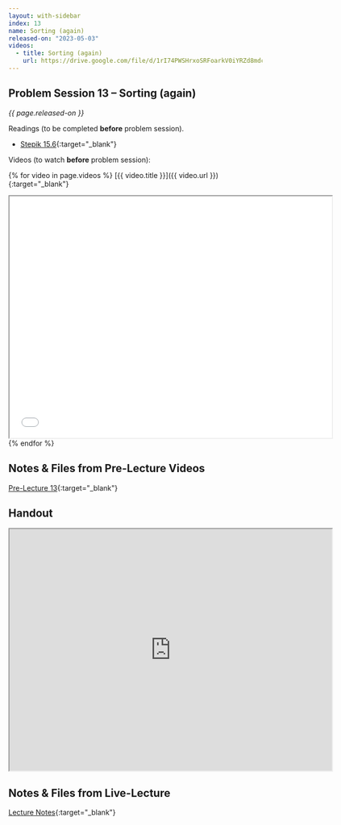 ```yaml
---
layout: with-sidebar
index: 13
name: Sorting (again)
released-on: "2023-05-03"
videos:
  - title: Sorting (again)
    url: https://drive.google.com/file/d/1rI74PWSHrxoSRFoarkV0iYRZd8mdcKnH
---
```


## Problem Session 13 – Sorting (again)

_{{ page.released-on }}_

Readings (to be completed **before** problem session). 
- [Stepik 15.6](https://stepik.org/lesson/692961/step/1?unit=692572){:target="_blank"}

Videos (to watch **before** problem session):

{% for video in page.videos %}
[{{ video.title }}]({{ video.url }}){:target="_blank"}

<iframe src="{{ video.url }}/preview" width="640" height="480" allow="autoplay"></iframe>
{% endfor %}

## Notes & Files from Pre-Lecture Videos

[Pre-Lecture 13](https://github.com/ucsd-cse12-sp23/ucsd-cse12-sp23.github.io/tree/main/_pre-lectures/lecture-13){:target="_blank"}

## Handout

<iframe src="https://drive.google.com/file/d/1BN3LzE8k6ItR8kDLcz3AOVqGZNM7pH4W/preview" width="640" height="480" allow="autoplay"></iframe>

## Notes & Files from Live-Lecture

[Lecture Notes](https://github.com/ucsd-cse12-sp23/ucsd-cse12-sp23.github.io/tree/main/_lectures/lecture-13){:target="_blank"}
